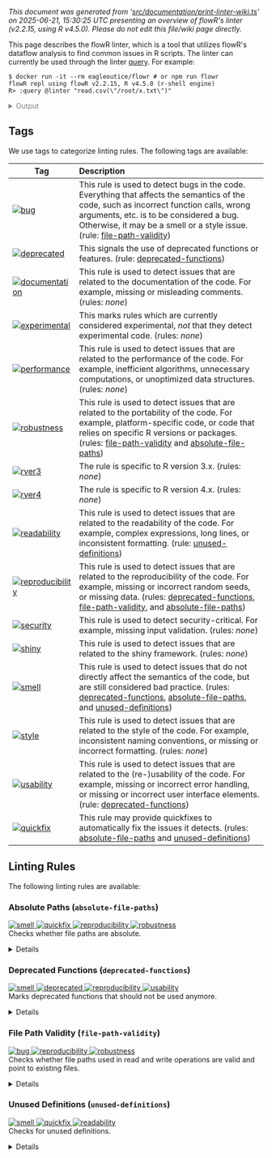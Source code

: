 _This document was generated from '[src/documentation/print-linter-wiki.ts](https://github.com/flowr-analysis/flowr/tree/main//src/documentation/print-linter-wiki.ts)' on 2025-06-21, 15:30:25 UTC presenting an overview of flowR's linter (v2.2.15, using R v4.5.0). Please do not edit this file/wiki page directly._

This page describes the flowR linter, which is a tool that utilizes flowR's dataflow analysis to find common issues in R scripts. The linter can currently be used through the linter [query](https://github.com/flowr-analysis/flowr/wiki/Query%20API).
For example:



```shell
$ docker run -it --rm eagleoutice/flowr # or npm run flowr 
flowR repl using flowR v2.2.15, R v4.5.0 (r-shell engine)
R> :query @linter "read.csv(\"/root/x.txt\")"
```

<details>
<summary style='color:gray'>Output</summary>


```text
Query: [;1mlinter[0m (1 ms)
   ╰ deprecated-functions:
       ╰ _Metadata_: <code>{"totalRelevant":1,"totalNotDeprecated":1,"searchTimeMs":0,"processTimeMs":0}</code>
   ╰ file-path-validity:
       ╰ definitely:
           ╰ Path `/root/x.txt` at 1.1-23
       ╰ _Metadata_: <code>{"totalReads":1,"totalUnknown":0,"totalWritesBeforeAlways":0,"totalValid":0,"searchTimeMs":1,"processTimeMs":0}</code>
   ╰ absolute-file-paths:
       ╰ definitely:
           ╰ Path `/root/x.txt` at 1.1-23
       ╰ _Metadata_: <code>{"totalConsidered":1,"totalUnknown":0,"searchTimeMs":0,"processTimeMs":0}</code>
   ╰ unused-definitions:
       ╰ _Metadata_: <code>{"totalConsidered":0,"searchTimeMs":0,"processTimeMs":0}</code>
[;3mAll queries together required ≈1 ms (1ms accuracy, total 7 ms)[0m[0m
```



The linter will analyze the code and return any issues found.
Formatted more nicely, this returns:




```json
[ { "type": "linter" } ]
```




_Results (prettified and summarized):_

Query: **linter** (9 ms)\
&nbsp;&nbsp;&nbsp;╰ deprecated-functions:\
&nbsp;&nbsp;&nbsp;&nbsp;&nbsp;&nbsp;&nbsp;╰ _Metadata_: <code>{"totalRelevant":1,"totalNotDeprecated":1,"searchTimeMs":0,"processTimeMs":1}</code>\
&nbsp;&nbsp;&nbsp;╰ file-path-validity:\
&nbsp;&nbsp;&nbsp;&nbsp;&nbsp;&nbsp;&nbsp;╰ definitely:\
&nbsp;&nbsp;&nbsp;&nbsp;&nbsp;&nbsp;&nbsp;&nbsp;&nbsp;&nbsp;&nbsp;╰ Path `/root/x.txt` at 1.1-23\
&nbsp;&nbsp;&nbsp;&nbsp;&nbsp;&nbsp;&nbsp;╰ _Metadata_: <code>{"totalReads":1,"totalUnknown":0,"totalWritesBeforeAlways":0,"totalValid":0,"searchTimeMs":4,"processTimeMs":0}</code>\
&nbsp;&nbsp;&nbsp;╰ absolute-file-paths:\
&nbsp;&nbsp;&nbsp;&nbsp;&nbsp;&nbsp;&nbsp;╰ definitely:\
&nbsp;&nbsp;&nbsp;&nbsp;&nbsp;&nbsp;&nbsp;&nbsp;&nbsp;&nbsp;&nbsp;╰ Path `/root/x.txt` at 1.1-23\
&nbsp;&nbsp;&nbsp;&nbsp;&nbsp;&nbsp;&nbsp;╰ _Metadata_: <code>{"totalConsidered":1,"totalUnknown":0,"searchTimeMs":2,"processTimeMs":0}</code>\
&nbsp;&nbsp;&nbsp;╰ unused-definitions:\
&nbsp;&nbsp;&nbsp;&nbsp;&nbsp;&nbsp;&nbsp;╰ _Metadata_: <code>{"totalConsidered":0,"searchTimeMs":0,"processTimeMs":1}</code>\
_All queries together required ≈9 ms (1ms accuracy, total 23 ms)_

<details> <summary style="color:gray">Show Detailed Results as Json</summary>

The analysis required _23.1 ms_ (including parsing and normalization and the query) within the generation environment.	

In general, the JSON contains the Ids of the nodes in question as they are present in the normalized AST or the dataflow graph of flowR.
Please consult the [Interface](https://github.com/flowr-analysis/flowr/wiki/Interface) wiki page for more information on how to get those.




```json
{
  "linter": {
    "results": {
      "deprecated-functions": {
        "results": [],
        ".meta": {
          "totalRelevant": 1,
          "totalNotDeprecated": 1,
          "searchTimeMs": 0,
          "processTimeMs": 1
        }
      },
      "file-path-validity": {
        "results": [
          {
            "range": [
              1,
              1,
              1,
              23
            ],
            "filePath": "/root/x.txt",
            "certainty": "definitely"
          }
        ],
        ".meta": {
          "totalReads": 1,
          "totalUnknown": 0,
          "totalWritesBeforeAlways": 0,
          "totalValid": 0,
          "searchTimeMs": 4,
          "processTimeMs": 0
        }
      },
      "absolute-file-paths": {
        "results": [
          {
            "certainty": "definitely",
            "filePath": "/root/x.txt",
            "range": [
              1,
              1,
              1,
              23
            ]
          }
        ],
        ".meta": {
          "totalConsidered": 1,
          "totalUnknown": 0,
          "searchTimeMs": 2,
          "processTimeMs": 0
        }
      },
      "unused-definitions": {
        "results": [],
        ".meta": {
          "totalConsidered": 0,
          "searchTimeMs": 0,
          "processTimeMs": 1
        }
      }
    },
    ".meta": {
      "timing": 9
    }
  },
  ".meta": {
    "timing": 9
  }
}
```



</details>







	
		

</details>



<h2 id="tags">Tags</h2>

We use tags to categorize linting rules. The following tags are available:

| Tag | Description |
| --- | :-- |
| <a id="bug"></a> <span title="This rule is used to detect bugs in the code. Everything that affects the semantics of the code, such as incorrect function calls, wrong arguments, etc. is to be considered a bug. Otherwise, it may be a smell or a style issue."><a href='#bug'>![bug](https://img.shields.io/badge/bug-red) </a></span> | This rule is used to detect bugs in the code. Everything that affects the semantics of the code, such as incorrect function calls, wrong arguments, etc. is to be considered a bug. Otherwise, it may be a smell or a style issue. (rule: [file-path-validity](#file-path-validity)) | 
| <a id="deprecated"></a> <span title="This signals the use of deprecated functions or features."><a href='#deprecated'>![deprecated](https://img.shields.io/badge/deprecated-teal) </a></span> | This signals the use of deprecated functions or features. (rule: [deprecated-functions](#deprecated-functions)) | 
| <a id="documentation"></a> <span title="This rule is used to detect issues that are related to the documentation of the code. For example, missing or misleading comments."><a href='#documentation'>![documentation](https://img.shields.io/badge/documentation-teal) </a></span> | This rule is used to detect issues that are related to the documentation of the code. For example, missing or misleading comments. (rules: _none_) | 
| <a id="experimental"></a> <span title="This marks rules which are currently considered experimental, _not_ that they detect experimental code."><a href='#experimental'>![experimental](https://img.shields.io/badge/experimental-teal) </a></span> | This marks rules which are currently considered experimental, _not_ that they detect experimental code. (rules: _none_) | 
| <a id="performance"></a> <span title="This rule is used to detect issues that are related to the performance of the code. For example, inefficient algorithms, unnecessary computations, or unoptimized data structures."><a href='#performance'>![performance](https://img.shields.io/badge/performance-teal) </a></span> | This rule is used to detect issues that are related to the performance of the code. For example, inefficient algorithms, unnecessary computations, or unoptimized data structures. (rules: _none_) | 
| <a id="robustness"></a> <span title="This rule is used to detect issues that are related to the portability of the code. For example, platform-specific code, or code that relies on specific R versions or packages."><a href='#robustness'>![robustness](https://img.shields.io/badge/robustness-teal) </a></span> | This rule is used to detect issues that are related to the portability of the code. For example, platform-specific code, or code that relies on specific R versions or packages. (rules: [file-path-validity](#file-path-validity) and [absolute-file-paths](#absolute-file-paths)) | 
| <a id="rver3"></a> <span title="The rule is specific to R version 3.x."><a href='#rver3'>![rver3](https://img.shields.io/badge/rver3-teal) </a></span> | The rule is specific to R version 3.x. (rules: _none_) | 
| <a id="rver4"></a> <span title="The rule is specific to R version 4.x."><a href='#rver4'>![rver4](https://img.shields.io/badge/rver4-teal) </a></span> | The rule is specific to R version 4.x. (rules: _none_) | 
| <a id="readability"></a> <span title="This rule is used to detect issues that are related to the readability of the code. For example, complex expressions, long lines, or inconsistent formatting."><a href='#readability'>![readability](https://img.shields.io/badge/readability-teal) </a></span> | This rule is used to detect issues that are related to the readability of the code. For example, complex expressions, long lines, or inconsistent formatting. (rule: [unused-definitions](#unused-definitions)) | 
| <a id="reproducibility"></a> <span title="This rule is used to detect issues that are related to the reproducibility of the code. For example, missing or incorrect random seeds, or missing data."><a href='#reproducibility'>![reproducibility](https://img.shields.io/badge/reproducibility-teal) </a></span> | This rule is used to detect issues that are related to the reproducibility of the code. For example, missing or incorrect random seeds, or missing data. (rules: [deprecated-functions](#deprecated-functions), [file-path-validity](#file-path-validity), and [absolute-file-paths](#absolute-file-paths)) | 
| <a id="security"></a> <span title="This rule is used to detect security-critical. For example, missing input validation."><a href='#security'>![security](https://img.shields.io/badge/security-orange) </a></span> | This rule is used to detect security-critical. For example, missing input validation. (rules: _none_) | 
| <a id="shiny"></a> <span title="This rule is used to detect issues that are related to the shiny framework."><a href='#shiny'>![shiny](https://img.shields.io/badge/shiny-teal) </a></span> | This rule is used to detect issues that are related to the shiny framework. (rules: _none_) | 
| <a id="smell"></a> <span title="This rule is used to detect issues that do not directly affect the semantics of the code, but are still considered bad practice."><a href='#smell'>![smell](https://img.shields.io/badge/smell-yellow) </a></span> | This rule is used to detect issues that do not directly affect the semantics of the code, but are still considered bad practice. (rules: [deprecated-functions](#deprecated-functions), [absolute-file-paths](#absolute-file-paths), and [unused-definitions](#unused-definitions)) | 
| <a id="style"></a> <span title="This rule is used to detect issues that are related to the style of the code. For example, inconsistent naming conventions, or missing or incorrect formatting."><a href='#style'>![style](https://img.shields.io/badge/style-teal) </a></span> | This rule is used to detect issues that are related to the style of the code. For example, inconsistent naming conventions, or missing or incorrect formatting. (rules: _none_) | 
| <a id="usability"></a> <span title="This rule is used to detect issues that are related to the (re-)usability of the code. For example, missing or incorrect error handling, or missing or incorrect user interface elements."><a href='#usability'>![usability](https://img.shields.io/badge/usability-teal) </a></span> | This rule is used to detect issues that are related to the (re-)usability of the code. For example, missing or incorrect error handling, or missing or incorrect user interface elements. (rule: [deprecated-functions](#deprecated-functions)) | 
| <a id="quickfix"></a> <span title="This rule may provide quickfixes to automatically fix the issues it detects."><a href='#quickfix'>![quickfix](https://img.shields.io/badge/quickfix-lightgray) </a></span> | This rule may provide quickfixes to automatically fix the issues it detects. (rules: [absolute-file-paths](#absolute-file-paths) and [unused-definitions](#unused-definitions)) | 
	
<h2 id="linting-rules">Linting Rules</h2>

The following linting rules are available:



<h3 id="absolute-file-paths">Absolute Paths (<code>absolute-file-paths</code>)</h3>
	
<span title="This rule is used to detect issues that do not directly affect the semantics of the code, but are still considered bad practice."><a href='#smell'>![smell](https://img.shields.io/badge/smell-yellow) </a></span> <span title="This rule may provide quickfixes to automatically fix the issues it detects."><a href='#quickfix'>![quickfix](https://img.shields.io/badge/quickfix-lightgray) </a></span> <span title="This rule is used to detect issues that are related to the reproducibility of the code. For example, missing or incorrect random seeds, or missing data."><a href='#reproducibility'>![reproducibility](https://img.shields.io/badge/reproducibility-teal) </a></span> <span title="This rule is used to detect issues that are related to the portability of the code. For example, platform-specific code, or code that relies on specific R versions or packages."><a href='#robustness'>![robustness](https://img.shields.io/badge/robustness-teal) </a></span>\
Checks whether file paths are absolute.

<details>

#### Configuration

Linting rules can be configured by passing a configuration object to the linter query as shown in the example below. The `absolute-file-paths` rule accepts the following configuration options:

- [<code><span title="Extend the built-in absolute path recognition with additional regexes">absolutePathRegex</span></code>](https://github.com/flowr-analysis/flowr/tree/main//src/linter/rules/absolute-path.ts#L46)\
Extend the built-in absolute path recognition with additional regexes
- [<code><span title="The set of functions that should additionally be considered as using a file path. Entries in this array use the FunctionInfo format from the dependencies query.">additionalPathFunctions</span></code>](https://github.com/flowr-analysis/flowr/tree/main//src/linter/rules/absolute-path.ts#L51)\
The set of functions that should additionally be considered as using a file path.
Entries in this array use the
<code>FunctionInfo</code>
format from the dependencies query.
- [<code><span title="Include paths that are built by functions, e.g., file.path()">include</span></code>](https://github.com/flowr-analysis/flowr/tree/main//src/linter/rules/absolute-path.ts#L39)\
Include paths that are built by functions, e.g., `file.path()`
- [<code><span title="Which path should be considered to be the origin for relative paths. This is only relevant with quickfixes. In the future we may be sensitive to setwd etc.">useAsWd</span></code>](https://github.com/flowr-analysis/flowr/tree/main//src/linter/rules/absolute-path.ts#L56)\
Which path should be considered to be the origin for relative paths.
This is only relevant with quickfixes. In the future we may be sensitive to setwd etc.

#### Example


```r
read.csv("C:/Users/me/Documents/My R Scripts/Reproducible.csv")
```


The linting query can be used to run this rule on the above example:




```json
[ { "type": "linter",   "rules": [ { "name": "absolute-file-paths",     "config": {} } ] } ]
```




_Results (prettified and summarized):_

Query: **linter** (1 ms)\
&nbsp;&nbsp;&nbsp;╰ absolute-file-paths:\
&nbsp;&nbsp;&nbsp;&nbsp;&nbsp;&nbsp;&nbsp;╰ definitely:\
&nbsp;&nbsp;&nbsp;&nbsp;&nbsp;&nbsp;&nbsp;&nbsp;&nbsp;&nbsp;&nbsp;╰ Path `C:/Users/me/Documents/My R Scripts/Reproducible.csv` at 2.1-63\
&nbsp;&nbsp;&nbsp;&nbsp;&nbsp;&nbsp;&nbsp;╰ _Metadata_: <code>{"totalConsidered":1,"totalUnknown":0,"searchTimeMs":1,"processTimeMs":0}</code>\
_All queries together required ≈1 ms (1ms accuracy, total 3 ms)_

<details> <summary style="color:gray">Show Detailed Results as Json</summary>

The analysis required _3.2 ms_ (including parsing and normalization and the query) within the generation environment.	

In general, the JSON contains the Ids of the nodes in question as they are present in the normalized AST or the dataflow graph of flowR.
Please consult the [Interface](https://github.com/flowr-analysis/flowr/wiki/Interface) wiki page for more information on how to get those.




```json
{
  "linter": {
    "results": {
      "absolute-file-paths": {
        "results": [
          {
            "certainty": "definitely",
            "filePath": "C:/Users/me/Documents/My R Scripts/Reproducible.csv",
            "range": [
              2,
              1,
              2,
              63
            ]
          }
        ],
        ".meta": {
          "totalConsidered": 1,
          "totalUnknown": 0,
          "searchTimeMs": 1,
          "processTimeMs": 0
        }
      }
    },
    ".meta": {
      "timing": 1
    }
  },
  ".meta": {
    "timing": 1
  }
}
```



</details>







	

</details>

<h3 id="deprecated-functions">Deprecated Functions (<code>deprecated-functions</code>)</h3>
	
<span title="This rule is used to detect issues that do not directly affect the semantics of the code, but are still considered bad practice."><a href='#smell'>![smell](https://img.shields.io/badge/smell-yellow) </a></span> <span title="This signals the use of deprecated functions or features."><a href='#deprecated'>![deprecated](https://img.shields.io/badge/deprecated-teal) </a></span> <span title="This rule is used to detect issues that are related to the reproducibility of the code. For example, missing or incorrect random seeds, or missing data."><a href='#reproducibility'>![reproducibility](https://img.shields.io/badge/reproducibility-teal) </a></span> <span title="This rule is used to detect issues that are related to the (re-)usability of the code. For example, missing or incorrect error handling, or missing or incorrect user interface elements."><a href='#usability'>![usability](https://img.shields.io/badge/usability-teal) </a></span>\
Marks deprecated functions that should not be used anymore.

<details>

#### Configuration

Linting rules can be configured by passing a configuration object to the linter query as shown in the example below. The `deprecated-functions` rule accepts the following configuration options:

- [<code><span title="The list of function names that should be marked as deprecated.">deprecatedFunctions</span></code>](https://github.com/flowr-analysis/flowr/tree/main//src/linter/rules/deprecated-functions.ts#L20)\
The list of function names that should be marked as deprecated.

#### Example


```r
first <- data.frame(x = c(1, 2, 3), y = c(1, 2, 3))
second <- data.frame(x = c(1, 3, 2), y = c(1, 3, 2))
dplyr::all_equal(first, second)
```


The linting query can be used to run this rule on the above example:




```json
[ { "type": "linter",   "rules": [ { "name": "deprecated-functions",     "config": {} } ] } ]
```




_Results (prettified and summarized):_

Query: **linter** (0 ms)\
&nbsp;&nbsp;&nbsp;╰ deprecated-functions:\
&nbsp;&nbsp;&nbsp;&nbsp;&nbsp;&nbsp;&nbsp;╰ definitely:\
&nbsp;&nbsp;&nbsp;&nbsp;&nbsp;&nbsp;&nbsp;&nbsp;&nbsp;&nbsp;&nbsp;╰ Function `dplyr::all_equal` at 4.1-31\
&nbsp;&nbsp;&nbsp;&nbsp;&nbsp;&nbsp;&nbsp;╰ _Metadata_: <code>{"totalRelevant":9,"totalNotDeprecated":8,"searchTimeMs":0,"processTimeMs":0}</code>\
_All queries together required ≈0 ms (1ms accuracy, total 9 ms)_

<details> <summary style="color:gray">Show Detailed Results as Json</summary>

The analysis required _9.3 ms_ (including parsing and normalization and the query) within the generation environment.	

In general, the JSON contains the Ids of the nodes in question as they are present in the normalized AST or the dataflow graph of flowR.
Please consult the [Interface](https://github.com/flowr-analysis/flowr/wiki/Interface) wiki page for more information on how to get those.




```json
{
  "linter": {
    "results": {
      "deprecated-functions": {
        "results": [
          {
            "certainty": "definitely",
            "function": "dplyr::all_equal",
            "range": [
              4,
              1,
              4,
              31
            ]
          }
        ],
        ".meta": {
          "totalRelevant": 9,
          "totalNotDeprecated": 8,
          "searchTimeMs": 0,
          "processTimeMs": 0
        }
      }
    },
    ".meta": {
      "timing": 0
    }
  },
  ".meta": {
    "timing": 0
  }
}
```



</details>







	

</details>

<h3 id="file-path-validity">File Path Validity (<code>file-path-validity</code>)</h3>
	
<span title="This rule is used to detect bugs in the code. Everything that affects the semantics of the code, such as incorrect function calls, wrong arguments, etc. is to be considered a bug. Otherwise, it may be a smell or a style issue."><a href='#bug'>![bug](https://img.shields.io/badge/bug-red) </a></span> <span title="This rule is used to detect issues that are related to the reproducibility of the code. For example, missing or incorrect random seeds, or missing data."><a href='#reproducibility'>![reproducibility](https://img.shields.io/badge/reproducibility-teal) </a></span> <span title="This rule is used to detect issues that are related to the portability of the code. For example, platform-specific code, or code that relies on specific R versions or packages."><a href='#robustness'>![robustness](https://img.shields.io/badge/robustness-teal) </a></span>\
Checks whether file paths used in read and write operations are valid and point to existing files.

<details>

#### Configuration

Linting rules can be configured by passing a configuration object to the linter query as shown in the example below. The `file-path-validity` rule accepts the following configuration options:

- [<code><span title="The set of functions that should additionally be considered as reading a file path. Entries in this array use the FunctionInfo format from the dependencies query.">additionalReadFunctions</span></code>](https://github.com/flowr-analysis/flowr/tree/main//src/linter/rules/file-path-validity.ts#L33)\
The set of functions that should additionally be considered as reading a file path.
Entries in this array use the
<code>FunctionInfo</code>
format from the dependencies query.
- [<code><span title="The set of functions that should additionally be considered as writing to a file path. Entries in this array use the FunctionInfo format from the dependencies query.">additionalWriteFunctions</span></code>](https://github.com/flowr-analysis/flowr/tree/main//src/linter/rules/file-path-validity.ts#L38)\
The set of functions that should additionally be considered as writing to a file path.
Entries in this array use the
<code>FunctionInfo</code>
format from the dependencies query.
- [<code><span title="Whether unknown file paths should be included as linting results.">includeUnknown</span></code>](https://github.com/flowr-analysis/flowr/tree/main//src/linter/rules/file-path-validity.ts#L42)\
Whether unknown file paths should be included as linting results.

#### Example


```r
my_data <- read.csv("C:/Users/me/Documents/My R Scripts/Reproducible.csv")
```


The linting query can be used to run this rule on the above example:




```json
[ { "type": "linter",   "rules": [ { "name": "file-path-validity",     "config": {} } ] } ]
```




_Results (prettified and summarized):_

Query: **linter** (1 ms)\
&nbsp;&nbsp;&nbsp;╰ file-path-validity:\
&nbsp;&nbsp;&nbsp;&nbsp;&nbsp;&nbsp;&nbsp;╰ definitely:\
&nbsp;&nbsp;&nbsp;&nbsp;&nbsp;&nbsp;&nbsp;&nbsp;&nbsp;&nbsp;&nbsp;╰ Path `C:/Users/me/Documents/My R Scripts/Reproducible.csv` at 2.12-74\
&nbsp;&nbsp;&nbsp;&nbsp;&nbsp;&nbsp;&nbsp;╰ _Metadata_: <code>{"totalReads":1,"totalUnknown":0,"totalWritesBeforeAlways":0,"totalValid":0,"searchTimeMs":0,"processTimeMs":1}</code>\
_All queries together required ≈1 ms (1ms accuracy, total 3 ms)_

<details> <summary style="color:gray">Show Detailed Results as Json</summary>

The analysis required _2.9 ms_ (including parsing and normalization and the query) within the generation environment.	

In general, the JSON contains the Ids of the nodes in question as they are present in the normalized AST or the dataflow graph of flowR.
Please consult the [Interface](https://github.com/flowr-analysis/flowr/wiki/Interface) wiki page for more information on how to get those.




```json
{
  "linter": {
    "results": {
      "file-path-validity": {
        "results": [
          {
            "range": [
              2,
              12,
              2,
              74
            ],
            "filePath": "C:/Users/me/Documents/My R Scripts/Reproducible.csv",
            "certainty": "definitely"
          }
        ],
        ".meta": {
          "totalReads": 1,
          "totalUnknown": 0,
          "totalWritesBeforeAlways": 0,
          "totalValid": 0,
          "searchTimeMs": 0,
          "processTimeMs": 1
        }
      }
    },
    ".meta": {
      "timing": 1
    }
  },
  ".meta": {
    "timing": 1
  }
}
```



</details>







	

</details>

<h3 id="unused-definitions">Unused Definitions (<code>unused-definitions</code>)</h3>
	
<span title="This rule is used to detect issues that do not directly affect the semantics of the code, but are still considered bad practice."><a href='#smell'>![smell](https://img.shields.io/badge/smell-yellow) </a></span> <span title="This rule may provide quickfixes to automatically fix the issues it detects."><a href='#quickfix'>![quickfix](https://img.shields.io/badge/quickfix-lightgray) </a></span> <span title="This rule is used to detect issues that are related to the readability of the code. For example, complex expressions, long lines, or inconsistent formatting."><a href='#readability'>![readability](https://img.shields.io/badge/readability-teal) </a></span>\
Checks for unused definitions.

<details>

#### Configuration

Linting rules can be configured by passing a configuration object to the linter query as shown in the example below. The `unused-definitions` rule accepts the following configuration options:

- [<code><span title="Whether to include (potentially anonymous) function definitions in the search (e.g., should we report uncalled anonymous functions?).">includeFunctionDefinitions</span></code>](https://github.com/flowr-analysis/flowr/tree/main//src/linter/rules/unused-definition.ts#L28)\
Whether to include (potentially anonymous) function definitions in the search (e.g., should we report uncalled anonymous functions?).

#### Example


```r
x <- 42
y <- 3
print(x)
```


The linting query can be used to run this rule on the above example:




```json
[ { "type": "linter",   "rules": [ { "name": "unused-definitions",     "config": {} } ] } ]
```




_Results (prettified and summarized):_

Query: **linter** (1 ms)\
&nbsp;&nbsp;&nbsp;╰ unused-definitions:\
&nbsp;&nbsp;&nbsp;&nbsp;&nbsp;&nbsp;&nbsp;╰ maybe:\
&nbsp;&nbsp;&nbsp;&nbsp;&nbsp;&nbsp;&nbsp;&nbsp;&nbsp;&nbsp;&nbsp;╰ Definition of `y` at 3.1 (quick fix available)\
&nbsp;&nbsp;&nbsp;&nbsp;&nbsp;&nbsp;&nbsp;╰ _Metadata_: <code>{"totalConsidered":2,"searchTimeMs":0,"processTimeMs":1}</code>\
_All queries together required ≈1 ms (1ms accuracy, total 4 ms)_

<details> <summary style="color:gray">Show Detailed Results as Json</summary>

The analysis required _3.7 ms_ (including parsing and normalization and the query) within the generation environment.	

In general, the JSON contains the Ids of the nodes in question as they are present in the normalized AST or the dataflow graph of flowR.
Please consult the [Interface](https://github.com/flowr-analysis/flowr/wiki/Interface) wiki page for more information on how to get those.




```json
{
  "linter": {
    "results": {
      "unused-definitions": {
        "results": [
          {
            "certainty": "maybe",
            "variableName": "y",
            "range": [
              3,
              1,
              3,
              1
            ],
            "quickFix": [
              {
                "type": "remove",
                "range": [
                  3,
                  1,
                  3,
                  6
                ],
                "description": "Remove unused definition of `y`"
              }
            ]
          }
        ],
        ".meta": {
          "totalConsidered": 2,
          "searchTimeMs": 0,
          "processTimeMs": 1
        }
      }
    },
    ".meta": {
      "timing": 1
    }
  },
  ".meta": {
    "timing": 1
  }
}
```



</details>







	

</details>
